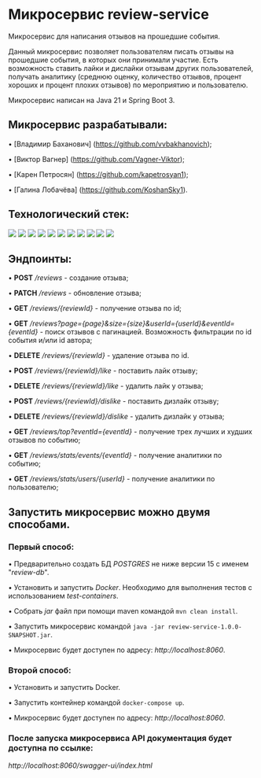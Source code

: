 # Микросервис review-service
Микросервис для написания отзывов на прошедшие события.

Данный микросервис позволяет пользователям писать отзывы на прошедшие события, в которых они принимали участие. Есть возможность ставить лайки и дислайки отзывам других пользователей, получать аналитику (среднюю оценку, количество отзывов, процент хороших и процент плохих отзывов) по мероприятию и пользователю.

Микросервис написан на Java 21 и Spring Boot 3.

## Микросервис разрабатывали:
• [Владимир Баханович] (https://github.com/vvbakhanovich);

• [Виктор Вагнер] (https://github.com/Vagner-Viktor);

• [Карен Петросян] (https://github.com/kapetrosyan1);

• [Галина Лобачёва] (https://github.com/KoshanSky1).

## Технологический стек:
![](https://camo.githubusercontent.com/270dd3f671d1645fc7af25d667bb2edc3a56937650e211fd438d01d45a0c4ef4/68747470733a2f2f696d672e736869656c64732e696f2f62616467652f4a6176612d2532334646373830303f7374796c653d706c6173746963)
![](https://camo.githubusercontent.com/db3b2642cd8eb16b1ca5f24ee9b3a3749072a1315f8c0a5c32fbd18301825d1a/68747470733a2f2f696d672e736869656c64732e696f2f62616467652f537072696e67253230426f6f742d2532333644423333463f7374796c653d706c6173746963266c6f676f3d737072696e67626f6f74266c6f676f436f6c6f723d626c61636b)
![](https://camo.githubusercontent.com/7a983da2ce01a3efa8493a9212c5b2dcfe4f091bb83d527d76592225a3b8604e/68747470733a2f2f696d672e736869656c64732e696f2f62616467652f537072696e67253230446174612532304a50412d2532333644423333463f7374796c653d706c6173746963266c6f676f3d737072696e67266c6f676f436f6c6f723d626c61636b)
![](https://camo.githubusercontent.com/c03689c12a055b6b7d1e7b29e9455d4f7533b0050c53cb88a967b7ee5390fb63/68747470733a2f2f696d672e736869656c64732e696f2f62616467652f506f737467726553514c2d2532333431363945313f7374796c653d706c6173746963266c6f676f3d706f737467726573716c266c6f676f436f6c6f723d7768697465)
![](https://camo.githubusercontent.com/27176401988b92033156421dbc03988584a6910a755c314135228ec9dd484158/68747470733a2f2f696d672e736869656c64732e696f2f62616467652f4c69717569626173652d2532333239363246463f7374796c653d706c6173746963266c6f676f3d6c6971756962617365266c6f676f436f6c6f723d7768697465)
![](https://camo.githubusercontent.com/bdc010975aa753cd19c55c6b71afd77e53258c1616a204e8d58a4c13a2ee8e2e/68747470733a2f2f696d672e736869656c64732e696f2f62616467652f446f636b65722d2532333234393645443f7374796c653d706c6173746963266c6f676f3d646f636b6572266c6f676f436f6c6f723d7768697465)
![](https://camo.githubusercontent.com/5d5f74998aafb5e0e4366935c979556cac9096beb36a494524207e3155f6797f/68747470733a2f2f696d672e736869656c64732e696f2f62616467652f54657374253230436f6e7461696e6572732d2532333234393645443f7374796c653d706c6173746963266c6f676f3d646f636b6572266c6f676f436f6c6f723d7768697465)
![](https://camo.githubusercontent.com/255e8556350f0eb358f25432a5bac66d65a774d915c1d72df9ea2f96d408ede7/68747470733a2f2f696d672e736869656c64732e696f2f62616467652f4170616368652532304d6176656e2d2532334337314133363f7374796c653d706c6173746963266c6f676f3d6170616368656d6176656e)
![](https://camo.githubusercontent.com/e80cdb9c35506cae826136848fe6463807e0052cbfd07b00df3643c50f95b475/68747470733a2f2f696d672e736869656c64732e696f2f62616467652f4769742d2532334630353033323f7374796c653d706c6173746963266c6f676f3d676974266c6f676f436f6c6f723d7768697465)
![](https://camo.githubusercontent.com/31aea4798a4079be6bffe5ca9b264e2764adf3d992ff35f0240211c221cbbe8d/68747470733a2f2f696d672e736869656c64732e696f2f62616467652f537761676765722d2532333835454132443f7374796c653d706c6173746963266c6f676f3d73776167676572266c6f676f436f6c6f723d7768697465)
![](https://camo.githubusercontent.com/709af8eea5ce7135de90589399f9a208dd532c4858bf1cb2a2aefcec2e15c63e/68747470733a2f2f696d672e736869656c64732e696f2f62616467652f4a556e69742d2532333235413136323f7374796c653d706c6173746963266c6f676f3d6a756e697435266c6f676f436f6c6f723d7768697465)

## Эндпоинты:
• **POST** _/reviews_ - создание отзыва;

• **PATCH** _/reviews_ - обновление отзыва;

• **GET** _/reviews/{reviewId}_ - получение отзыва по id;

• **GET** _/reviews?page={page}&size={size}&userId={userId}&eventId={eventId}_ - поиск отзывов с пагинацией. Возможность фильтрации по id события и/или id автора;

• **DELETE** _/reviews/{reviewId}_ - удаление отзыва по id.

• **POST** _/reviews/{reviewId}/like_ - поставить лайк отзыву;

• **DELETE** _/reviews/{reviewId}/like_ - удалить лайк у отзыва;

• **POST** _/reviews/{reviewId}/dislike_ - поставить дизлайк отзыву;

• **DELETE** _/reviews/{reviewId}/dislike_ - удалить дизлайк у отзыва;

• **GET** _/reviews/top?eventId={eventId}_ - получение трех лучших и худших отзывов по событию;

• **GET** _/reviews/stats/events/{eventId}_ - получение аналитики по событию;

• **GET** _/reviews/stats/users/{userId}_ - получение аналитики по пользователю;

## Запустить микросервис можно двумя способами.
### Первый способ:
•	Предварительно создать БД _POSTGRES_ не ниже версии 15 с именем "_review-db_".

•	Установить и запустить _Docker_. Необходимо для выполнения тестов с использованием _test-containers_.

•	Собрать _jar_ файл при помощи maven командой `mvn clean install`.

•	Запустить микросервис командой `java -jar review-service-1.0.0-SNAPSHOT.jar`.

•	Микросервис будет доступен по адресу: _http://localhost:8060_.

### Второй способ:
•	Установить и запустить Docker.

•	Запустить контейнер командой `docker-compose up`.

•	Микросервис будет доступен по адресу: _http://localhost:8060_.

### После запуска микросервиса API документация будет доступна по ссылке:
_http://localhost:8060/swagger-ui/index.html_
